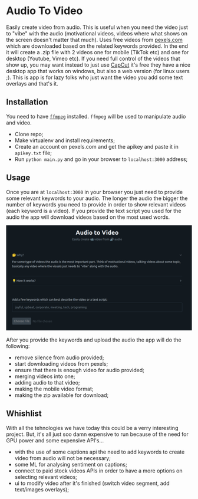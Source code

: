 # Audio To Video

Easily create video from audio. This is useful when you need the video just to "vibe" with the audio (motivational videos, videos where what shows on the screen doesn't matter that much). Uses free videos from [pexels.com](https://www.pexels.com/) which are downloaded based on the related keywords provided. In the end it will create a .zip file with 2 videos one for mobile (TikTok etc) and one for desktop (Youtube, Vimeo etc). If you need full control of the videos that show up, you may want instead to just use [CapCut](https://www.capcut.com/) it's free they have a nice desktop app that works on windows, but also a web version (for linux users ;). This is app is for lazy folks who just want the video you add some text overlays and that's it.


## Installation

You need to have [`ffmpeg`](https://ffmpeg.org/download.html) installed. `ffmpeg` will be used to manipulate audio and video.

- Clone repo;
- Make virtualenv and install requirements;
- Create an account on pexels.com and get the apikey and paste it in `apikey.txt` file;
- Run `python main.py` and go in your browser to `localhost:3000` address;

## Usage

Once you are at `localhost:3000` in your browser you just need to provide some relevant keywords to your audio. The longer the audio the bigger the number of keywords you need to provide in order to show relevant videos (each keyword is a video).
If you provide the text script you used for the audio the app will download videos based on the most used words.

![ui](./ui.png)


After you provide the keywords and upload the audio the app will do the following:
- remove silence from audio provided;
- start downloading videos from pexels;
- ensure that there is enough video for audio provided;
- merging videos into one;
- adding audio to that video;
- making the mobile video format;
- making the zip available for download;


## Whishlist

With all the tehnologies we have today this could be a verry interesting project. 
But, it's all just soo damn expensive to run because of the need for GPU power and some expensive API's... 
 
- with the use of some captions api the need to add keywords to create video from audio will not be necessary;
- some ML for analysing sentiment on captions;
- connect to paid stock videos APIs in order to have a more options on selecting relevant videos;
- ui to modify video after it's finished (switch video segment, add text/images overlays);


